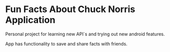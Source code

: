 # Fun Facts About Chuck Norris Application

Personal project for learning new API`s and trying out new android features.

App has functionality to save and share facts with friends.
